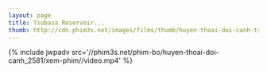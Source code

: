 ```yaml
---
layout: page
title: Tsubasa Reservoir...
thumb: http://cdn.phim3s.net/images/films/thumb/huyen-thoai-doi-canh-tsubasa-reservoir-chronicle-2006.jpg
---
```

{% include jwpadv src='//phim3s.net/phim-bo/huyen-thoai-doi-canh_2581/xem-phim//video.mp4' %}
